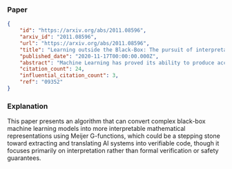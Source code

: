 ### Paper

```json
{
	"id": "https://arxiv.org/abs/2011.08596",
	"arxiv_id": "2011.08596",
	"url": "https://arxiv.org/abs/2011.08596",
	"title": "Learning outside the Black-Box: The pursuit of interpretable models",
	"published_date": "2020-11-17T00:00:00.000Z",
	"abstract": "Machine Learning has proved its ability to produce accurate models but the deployment of these models outside the machine learning community has been hindered by the difficulties of interpreting these models. This paper proposes an algorithm that produces a continuous global interpretation of any given continuous black-box function. Our algorithm employs a variation of projection pursuit in which the ridge functions are chosen to be Meijer G-functions, rather than the usual polynomial splines. Because Meijer G-functions are differentiable in their parameters, we can tune the parameters of the representation by gradient descent; as a consequence, our algorithm is efficient. Using five familiar data sets from the UCI repository and two familiar machine learning algorithms, we demonstrate that our algorithm produces global interpretations that are both highly accurate and parsimonious (involve a small number of terms). Our interpretations permit easy understanding of the relative importance of features and feature interactions. Our interpretation algorithm represents a leap forward from the previous state of the art.",
	"citation_count": 24,
	"influential_citation_count": 3,
	"ref": "09352"
}
```

### Explanation

This paper presents an algorithm that can convert complex black-box machine learning models into more interpretable mathematical representations using Meijer G-functions, which could be a stepping stone toward extracting and translating AI systems into verifiable code, though it focuses primarily on interpretation rather than formal verification or safety guarantees.

